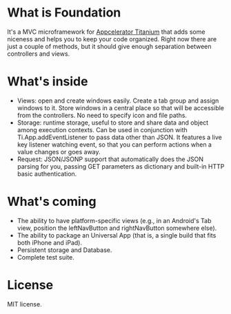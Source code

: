 What is Foundation
==================

It's a MVC microframework for [Appcelerator Titanium](http://appcelerator.com) that adds some niceness and helps you to keep your code organized. Right now there are just a couple of methods, but it should give enough separation between controllers and views.

What's inside
=============

*    Views: open and create windows easily. Create a tab group and assign windows to it. Store windows in a central place so that will be accessible from the controllers. No need to specify icon and file paths.
*    Storage: runtime storage, useful to store and share data and object among execution contexts. Can be used in conjunction with Ti.App.addEventListener to pass data other than JSON. It features a live key listener watching event, so that you can perform actions when a value changes or goes away.
*    Request: JSON/JSONP support that automatically does the JSON parsing for you, passing GET parameters as dictionary and built-in HTTP basic authentication.

What's coming
=============

*    The ability to have platform-specific views (e.g., in an Android's Tab view, position the leftNavButton and rightNavButton somewhere else).
*    The ability to package an Universal App (that is, a single build that fits both iPhone and iPad).
*    Persistent storage and Database.
*    Complete test suite.

License
=======

MIT license.
